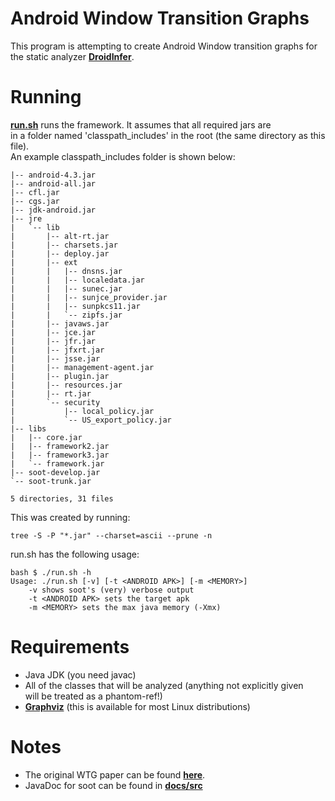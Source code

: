 # Android Window Transition Graphs

This program is attempting to create Android Window transition graphs for  
the static analyzer [**DroidInfer**](https://github.com/proganalysis/type-inference).

# Running
[**run.sh**](https://github.com/FireElementalNE/wtg-research/blob/master/run.sh) runs the framework. It assumes that all required jars are  
in a folder named 'classpath_includes' in the root (the same directory as this file).  
  An example classpath_includes folder is shown below:  
```
|-- android-4.3.jar
|-- android-all.jar
|-- cfl.jar
|-- cgs.jar
|-- jdk-android.jar
|-- jre
|   `-- lib
|       |-- alt-rt.jar
|       |-- charsets.jar
|       |-- deploy.jar
|       |-- ext
|       |   |-- dnsns.jar
|       |   |-- localedata.jar
|       |   |-- sunec.jar
|       |   |-- sunjce_provider.jar
|       |   |-- sunpkcs11.jar
|       |   `-- zipfs.jar
|       |-- javaws.jar
|       |-- jce.jar
|       |-- jfr.jar
|       |-- jfxrt.jar
|       |-- jsse.jar
|       |-- management-agent.jar
|       |-- plugin.jar
|       |-- resources.jar
|       |-- rt.jar
|       `-- security
|           |-- local_policy.jar
|           `-- US_export_policy.jar
|-- libs
|   |-- core.jar
|   |-- framework2.jar
|   |-- framework3.jar
|   `-- framework.jar
|-- soot-develop.jar
`-- soot-trunk.jar

5 directories, 31 files
```

This was created by running:  
```shell
tree -S -P "*.jar" --charset=ascii --prune -n
```
run.sh has the following usage:  
```
bash $ ./run.sh -h
Usage: ./run.sh [-v] [-t <ANDROID APK>] [-m <MEMORY>]
	-v shows soot's (very) verbose output
	-t <ANDROID APK> sets the target apk
	-m <MEMORY> sets the max java memory (-Xmx)
```

# Requirements
* Java JDK (you need javac)
* All of the classes that will be analyzed (anything not explicitly given  
  will be treated as a phantom-ref!)  
* [**Graphviz**](http://www.graphviz.org/) (this is available for most Linux distributions)

# Notes
* The original WTG paper can be found [**here**](http://dacongy.github.io/papers/yang-ase15.pdf).
* JavaDoc for soot can be found in [**docs/src**](https://github.com/FireElementalNE/wtg-research/tree/master/docs/soot)
